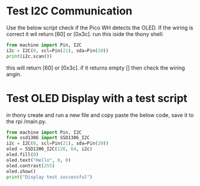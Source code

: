 # Test I2C Communication
Use the below script check if the Pico WH detects the OLED. If the wiring is correct it wil return [60] or [0x3c].
run this iside the thony shell:
```python
from machine import Pin, I2C
i2c = I2C(0, scl=Pin(21), sda=Pin(20))
print(i2c.scan())
```
this will return [60] or [0x3c]. if it returns empty [] then check the wiring angin.

# Test OLED Display with a test script
in thony create and run a new file and copy paste the below code, save it to the rpi /main.py.
```python
from machine import Pin, I2C
from ssd1306 import SSD1306_I2C
i2c = I2C(0, scl=Pin(21), sda=Pin(20))
oled = SSD1306_I2C(128, 64, i2c)
oled.fill(0)
oled.text("Hello", 0, 0)
oled.contrast(255)
oled.show()
print("Display test successful")
```
